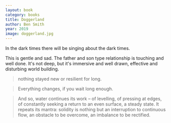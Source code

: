 ```yaml
---
layout: book
category: books
title: Doggerland
author: Ben Smith
year: 2019
image: doggerland.jpg
---
```

In the dark times there will be singing about the dark times.  

This is gentle and sad.  The father and son type relationship is touching and well done.  It's not deep, but it's immersive and well drawn, effective and disturbing world building.

> nothing stayed new or resilient for long.




> Everything changes, if you wait long enough.


> And so, water continues its work – of levelling, of pressing at edges, of constantly seeking a return to an even surface, a steady state. It repeats its mantra: solidity is nothing but an interruption to continuous flow, an obstacle to be overcome, an imbalance to be rectified.

